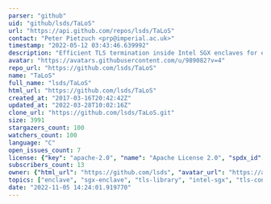```yaml
---
parser: "github"
uid: "github/lsds/TaLoS"
url: "https://api.github.com/repos/lsds/TaLoS"
contact: "Peter Pietzuch <prp@imperial.ac.uk>"
timestamp: "2022-05-12 03:43:46.639992"
description: "Efficient TLS termination inside Intel SGX enclaves for existing applications"
avatar: "https://avatars.githubusercontent.com/u/989082?v=4"
repo_url: "https://github.com/lsds/TaLoS"
name: "TaLoS"
full_name: "lsds/TaLoS"
html_url: "https://github.com/lsds/TaLoS"
created_at: "2017-03-16T20:42:42Z"
updated_at: "2022-03-28T10:02:16Z"
clone_url: "https://github.com/lsds/TaLoS.git"
size: 3991
stargazers_count: 100
watchers_count: 100
language: "C"
open_issues_count: 7
license: {"key": "apache-2.0", "name": "Apache License 2.0", "spdx_id": "Apache-2.0", "url": "https://api.github.com/licenses/apache-2.0", "node_id": "MDc6TGljZW5zZTI="}
subscribers_count: 13
owner: {"html_url": "https://github.com/lsds", "avatar_url": "https://avatars.githubusercontent.com/u/989082?v=4", "login": "lsds", "type": "Organization"}
topics: ["enclave", "sgx-enclave", "tls-library", "intel-sgx", "tls-connection", "talos", "libressl"]
date: "2022-11-05 14:24:01.919770"
---
```

